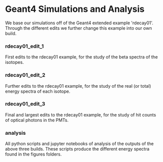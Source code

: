 # Geant4 Simulations and Analysis    

 We base our simulations off of the Geant4 extended example 'rdecay01'. Through the different
 edits we further change this example into our own build. 

### rdecay01_edit_1

 First edits to the rdecay01 example, for the study of the beta spectra of the isotopes.
  
### rdecay01_edit_2

 Further edits to the rdecay01 example, for the study of the real (or total) energy spectra of each isotope.
         	
### rdecay01_edit_3
 
 Final and largest edits to the rdecay01 example, for the study of hit counts of optical photons in the PMTs.
         	
### analysis

 All python scripts and jupyter notebooks of analysis of the outputs of the above three builds. These scripts 
 produce the different energy spectra found in the figures folders. 